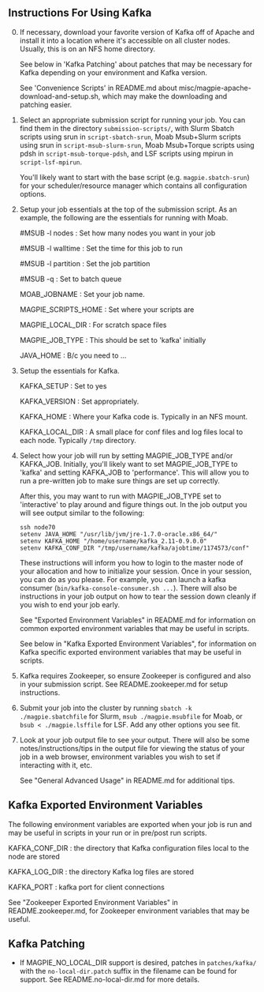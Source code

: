 Instructions For Using Kafka
----------------------------

0) If necessary, download your favorite version of Kafka off of Apache
   and install it into a location where it's accessible on all cluster
   nodes. Usually, this is on an NFS home directory.

   See below in 'Kafka Patching' about patches that may be necessary
   for Kafka depending on your environment and Kafka version.

   See 'Convenience Scripts' in README.md about
   misc/magpie-apache-download-and-setup.sh, which may make the
   downloading and patching easier.

1) Select an appropriate submission script for running your job. You
   can find them in the directory `submission-scripts/`, with Slurm
   Sbatch scripts using srun in `script-sbatch-srun`, Moab Msub+Slurm
   scripts using srun in `script-msub-slurm-srun`, Moab Msub+Torque
   scripts using pdsh in `script-msub-torque-pdsh`, and LSF scripts
   using mpirun in `script-lsf-mpirun`.

   You'll likely want to start with the base script
   (e.g. `magpie.sbatch-srun`) for your scheduler/resource manager
   which contains all configuration options.

2) Setup your job essentials at the top of the submission script. As
   an example, the following are the essentials for running with Moab.

   #MSUB -l nodes : Set how many nodes you want in your job

   #MSUB -l walltime : Set the time for this job to run

   #MSUB -l partition : Set the job partition

   #MSUB -q <my batch queue> : Set to batch queue

   MOAB_JOBNAME : Set your job name.

   MAGPIE_SCRIPTS_HOME : Set where your scripts are

   MAGPIE_LOCAL_DIR : For scratch space files

   MAGPIE_JOB_TYPE : This should be set to 'kafka' initially

   JAVA_HOME : B/c you need to ...

3) Setup the essentials for Kafka.

   KAFKA_SETUP : Set to yes

   KAFKA_VERSION : Set appropriately.

   KAFKA_HOME : Where your Kafka code is. Typically in an NFS mount.

   KAFKA_LOCAL_DIR : A small place for conf files and log files local to
   each node. Typically `/tmp` directory.

4) Select how your job will run by setting MAGPIE_JOB_TYPE and/or
   KAFKA_JOB. Initially, you'll likely want to set MAGPIE_JOB_TYPE to
   'kafka' and setting KAFKA_JOB to 'performance'. This will allow
   you to run a pre-written job to make sure things are set up
   correctly.

   After this, you may want to run with MAGPIE_JOB_TYPE set to
   'interactive' to play around and figure things out. In the job
   output you will see output similar to the following:

   ```
   ssh node70
   setenv JAVA_HOME "/usr/lib/jvm/jre-1.7.0-oracle.x86_64/"
   setenv KAFKA_HOME "/home/username/kafka_2.11-0.9.0.0"
   setenv KAFKA_CONF_DIR "/tmp/username/kafka/ajobtime/1174573/conf"
   ```

   These instructions will inform you how to login to the master node
   of your allocation and how to initialize your session. Once in
   your session, you can do as you please. For example, you can
   launch a kafka consumer (`bin/kafka-console-consumer.sh ...`). There
   will also be instructions in your job output on how to tear the
   session down cleanly if you wish to end your job early.

   See "Exported Environment Variables" in README.md for information on
   common exported environment variables that may be useful in
   scripts.

   See below in "Kafka Exported Environment Variables", for
   information on Kafka specific exported environment variables that
   may be useful in scripts.

5) Kafka requires Zookeeper, so ensure Zookeeper is configured and also in
   your submission script. See README.zookeeper.md for setup instructions.

6) Submit your job into the cluster by running
   `sbatch -k ./magpie.sbatchfile` for Slurm,
   `msub ./magpie.msubfile` for Moab,
   or `bsub < ./magpie.lsffile` for LSF.
   Add any other options you see fit.

7) Look at your job output file to see your output. There will also
   be some notes/instructions/tips in the output file for viewing the
   status of your job in a web browser, environment variables you wish
   to set if interacting with it, etc.

   See "General Advanced Usage" in README.md for additional tips.

Kafka Exported Environment Variables
------------------------------------

The following environment variables are exported when your job is run
and may be useful in scripts in your run or in pre/post run scripts.

KAFKA_CONF_DIR : the directory that Kafka configuration files local
                   to the node are stored

KAFKA_LOG_DIR : the directory Kafka log files are stored

KAFKA_PORT : kafka port for client connections

See "Zookeeper Exported Environment Variables" in README.zookeeper.md,
for Zookeeper environment variables that may be useful.

Kafka Patching
--------------
- If MAGPIE_NO_LOCAL_DIR support is desired, patches in `patches/kafka/`
  with the `no-local-dir.patch` suffix in the filename can be found
  for support. See README.no-local-dir.md for more details.
